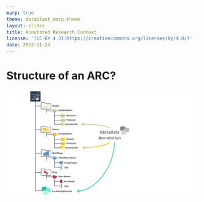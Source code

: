 ```yaml
---
marp: true
theme: dataplant_marp-theme
layout: slides
title: Annotated Research Context
license: '[CC-BY 4.0](https://creativecommons.org/licenses/by/4.0/)'
date: 2022-11-24
---
```


# Structure of an ARC?

![width:950](../../img/ARC_fillWithData_seq6.png)

